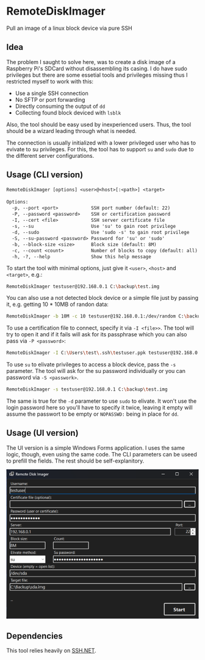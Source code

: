 # RemoteDiskImager
Pull an image of a linux block device via pure SSH

## Idea
The problem I saught to solve here, was to create a disk image of a Raspberry Pi's SDCard without disassembling its casing. I do have sudo privileges but there are some essetial tools and privileges missing thus I restricted myself to work with this:
- Use a single SSH connection
- No SFTP or port forwarding
- Directly consuming the output of `dd`
- Collecting found block deviced with `lsblk`

Also, the tool should be easy used by inexperienced users. Thus, the tool should be a wizard leading through what is needed.

The connection is usually initialized with a lower privileged user who has to evivate to su privileges. For this, the tool has to support `su` and `sudo` due to the different server configurations.


## Usage (CLI version)
```text
RemoteDiskImager [options] <user>@<host>[:<path>] <target>

Options:
  -p, --port <port>            SSH port number (default: 22)
  -P, --password <password>    SSH or certification password
  -I, --cert <file>            SSH server certificate file
  -s, --su                     Use 'su' to gain root privilege
  -d, --sudo                   Use 'sudo -s' to gain root privilege
  -S, --su-password <password> Password for 'su' or 'sudo'
  -b, --block-size <size>      Block size (default: 8M)
  -c, --count <count>          Number of blocks to copy (default: all)
  -h, -?, --help               Show this help message
```

To start the tool with minimal options, just give it `<user>`, `<host>` and `<target>`, e.g.:
```sh
RemoteDiskImager testuser@192.168.0.1 C:\backup\test.img
```

You can also use a not detected block device or a simple file just by passing it, e.g. getting 10 * 10MB of randon data:
```sh
RemoteDiskImager -b 10M -c 10 testuser@192.168.0.1:/dev/random C:\backup\random.img
```

To use a certification file to connect, specify it via `-I <file>>`. The tool will try to open it and if it fails will ask for its passphrase which you can also pass via `-P <password>`:
```sh
RemoteDiskImager -I C:\Users\test\.ssh\testuser.ppk testuser@192.168.0.1 C:\backup\test.img
```

To use `su` to elivate privileges to access a block device, pass the `-s` parameter. The tool will ask for the su password individually or you can password via `-S <passwork>`. 
```sh
RemoteDiskImager -s testuser@192.168.0.1 C:\backup\test.img
```

The same is true for the `-d` parameter to use `sudo` to elivate. It won't use the login password here so you'll have to specify it twice, leaving it empty will assume the passwort to be empty or `NOPASSWD:` being in place for `dd`.


## Usage (UI version)
The UI version is a simple Windows Forms application. I uses the same logic, though, even using the same code. The CLI parameters can be useed to prefill the fields. The rest should be self-explanitory.

![UI example screenshot](./RemoteDiskImager.png)


## Dependencies
This tool relies heavily on [SSH.NET](https://github.com/sshnet/SSH.NET).
